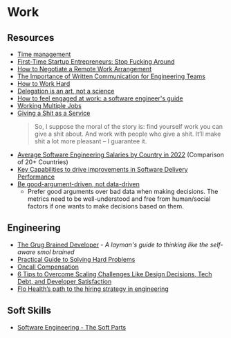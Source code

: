 # Work

## Resources

- [Time management](https://en.wikipedia.org/wiki/Time_management)
- [First-Time Startup Entrepreneurs: Stop Fucking Around](https://techcrunch.com/2012/08/05/first-time-startup-entrepreneurs-stop-fucking-around/)
- [How to Negotiate a Remote Work Arrangement](https://hbr.org/2021/07/how-to-negotiate-a-remote-work-arrangement)
- [The Importance of Written Communication for Engineering Teams](https://www.toptal.com/engineering-management/written-communication-workplace)
- [How to Work Hard](http://paulgraham.com/hwh.html)
- [Delegation is an art, not a science](https://larahogan.me/blog/delegation-is-an-art/)
- [How to feel engaged at work: a software engineer's guide](https://jasont.co/ennui/)
- [Working Multiple Jobs](https://avc.com/2021/10/working-multiple-jobs/)
- [Giving a Shit as a Service](https://allenpike.com/2022/giving-a-shit)
  > So, I suppose the moral of the story is: find yourself work you can give a shit about. And work with people who give a shit. It’ll make shit a lot more pleasant – I guarantee it.
- [Average Software Engineering Salaries by Country in 2022](https://codesubmit.io/blog/software-engineer-salary-by-country/) (Comparison of 20+ Countries)
- [Key Capabilities to drive improvements in Software Delivery Performance](https://srinathramakrishnan.wordpress.com/2018/12/04/key-capabilities-to-drive-improvements-in-software-delivery-performance/#:~:text=Architect%20for%20empowered%20teams%20%E2%80%93%20Architects,that%20will%20enable%20the%20outcomes)
- [Be good-argument-driven, not data-driven](http://twitchard.github.io/posts/2022-08-26-metrics-schmetrics.html)
  - Prefer good arguments over bad data when making decisions. The metrics need to be well-understood and free from human/social factors
    if one wants to make decisions based on them.

## Engineering

- [The Grug Brained Developer](https://grugbrain.dev) - _A layman's guide to thinking like the self-aware smol brained_
- [Practical Guide to Solving Hard Problems](https://praeclarum.org/2022/02/19/hard-problems.html)
- [Oncall Compensation](https://newsletter.pragmaticengineer.com/p/oncall-compensation-f33)
- [6 Tips to Overcome Scaling Challenges Like Design Decisions, Tech Debt, and Developer Satisfaction](https://alphalist.com/blog/6-tips-to-overcome-scaling-challenges-like-design-decisions-tech-debt-and-developer-satisfaction)
- [Flo Health’s path to the hiring strategy in engineering](https://medium.com/flo-health/engineering-hiring-strategy-at-flo-health-657dfb9b725)

## Soft Skills

- [Software Engineering - The Soft Parts](https://addyosmani.com/blog/software-engineering-soft-parts/)
